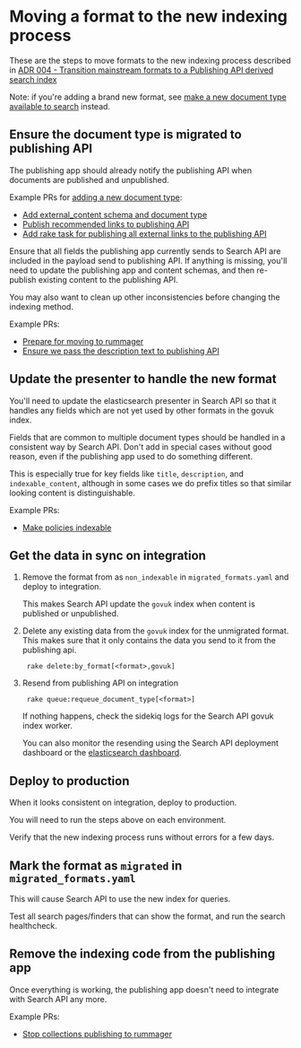 # Moving a format to the new indexing process

These are the steps to move formats to the new indexing process described in [ADR 004 - Transition mainstream formats to a Publishing API derived search index
](./arch/adr-004-transition-mainstream-to-publishing-api-index.md)

Note: if you're adding a brand new format, see [make a new document type available to search](https://docs.publishing.service.gov.uk/manual/make-a-new-document-type-available-to-search.html) instead.

## Ensure the document type is migrated to publishing API
The publishing app should already notify the publishing API when documents are published and unpublished.

Example PRs for [adding a new document type](https://docs.publishing.service.gov.uk/manual/add-a-new-document-type.html):

- [Add external_content schema and document type](https://github.com/alphagov/govuk-content-schemas/pull/690)
- [Publish recommended links to publishing API](https://github.com/alphagov/search-admin/pull/97)
- [Add rake task for publishing all external links to the publishing API](https://github.com/alphagov/search-admin/pull/100/files)

Ensure that all fields the publishing app currently sends to Search API are included in the payload send to publishing API. If anything is missing, you'll need to update the publishing app and content schemas, and then re-publish existing content to the publishing API.

You may also want to clean up other inconsistencies before changing the indexing method.

Example PRs:

- [Prepare for moving to rummager](https://github.com/alphagov/calendars/pull/160/files)
- [Ensure we pass the description text to publishing API](https://github.com/alphagov/calendars/pull/162/files)

## Update the presenter to handle the new format
You'll need to update the elasticsearch presenter in Search API so that it handles any fields which are not yet used by other formats in the govuk index.

Fields that are common to multiple document types should be handled in a consistent way by Search API. Don't add in special cases without good reason, even if the publishing app used to do something different.

This is especially true for key fields like `title`, `description`, and `indexable_content`, although in some cases we do prefix titles so that similar looking content is distinguishable.

Example PRs:

- [Make policies indexable](https://github.com/alphagov/search-api/pull/1053)

## Get the data in sync on integration

1. Remove the format from as `non_indexable` in `migrated_formats.yaml` and deploy to integration.

    This makes Search API update the `govuk` index when content is published or unpublished.

1. Delete any existing data from the `govuk` index for the unmigrated format.
   This makes sure that it only contains the data you send to it from the publishing api.

   ``` rake delete:by_format[<format>,govuk]```

1. Resend from publishing API on integration

   ``` rake queue:requeue_document_type[<format>]```

   If nothing happens, check the sidekiq logs for the Search API govuk index worker.

   You can also monitor the resending using the Search API deployment dashboard or the [elasticsearch dashboard](https://grafana.integration.publishing.service.gov.uk/dashboard/file/search_api_elasticsearch.json).

## Deploy to production
When it looks consistent on integration, deploy to production.

You will need to run the steps above on each environment.

Verify that the new indexing process runs without errors for a few days.

## Mark the format as `migrated` in `migrated_formats.yaml`
This will cause Search API to use the new index for queries.

Test all search pages/finders that can show the format, and run the search healthcheck.

## Remove the indexing code from the publishing app
Once everything is working, the publishing app doesn't need to integrate
with Search API any more.

Example PRs:

- [Stop collections publishing to rummager](https://github.com/alphagov/collections-publisher/pull/259)
